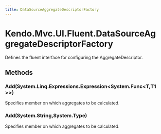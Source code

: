 ```yaml
---
title: DataSourceAggregateDescriptorFactory
---
```


# Kendo.Mvc.UI.Fluent.DataSourceAggregateDescriptorFactory
Defines the fluent interface for configuring the AggregateDescriptor.




## Methods


### Add(System.Linq.Expressions.Expression\<System.Func\<T,T1\>\>)
Specifies member on which aggregates to be calculated.





### Add(System.String,System.Type)
Specifies member on which aggregates to be calculated.






